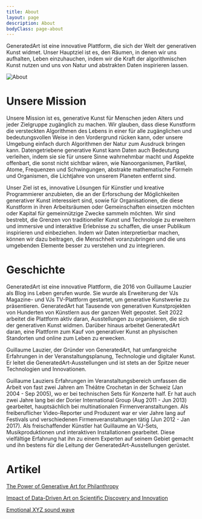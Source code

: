 ```yaml
---
title: About
layout: page
description: About
bodyClass: page-about
---
```


GeneratedArt ist eine innovative Plattform, die sich der Welt der generativen Kunst widmet. Unser Hauptziel ist es, den Räumen, in denen wir uns aufhalten, Leben einzuhauchen, indem wir die Kraft der algorithmischen Kunst nutzen und uns von Natur und abstrakten Daten inspirieren lassen.

![About](/images/illustrations/goal.png)

# Unsere Mission

Unsere Mission ist es, generative Kunst für Menschen jeden Alters und jeder Zielgruppe zugänglich zu machen. Wir glauben, dass diese Kunstform die versteckten Algorithmen des Lebens in einer für alle zugänglichen und bedeutungsvollen Weise in den Vordergrund rücken kann, oder unsere Umgebung einfach durch Algorithmen der Natur zum Ausdruck bringen kann. Datengetriebene generative Kunst kann Daten auch Bedeutung verleihen, indem sie sie für unsere Sinne wahrnehmbar macht und Aspekte offenbart, die sonst nicht sichtbar wären, wie Nanoorganismen, Partikel, Atome, Frequenzen und Schwingungen, abstrakte mathematische Formeln und Organismen, die Lichtjahre von unserem Planeten entfernt sind.

Unser Ziel ist es, innovative Lösungen für Künstler und kreative Programmierer anzubieten, die an der Erforschung der Möglichkeiten generativer Kunst interessiert sind, sowie für Organisationen, die diese Kunstform in ihren Arbeitsräumen oder Gemeinschaften einsetzen möchten oder Kapital für gemeinnützige Zwecke sammeln möchten. Wir sind bestrebt, die Grenzen von traditioneller Kunst und Technologie zu erweitern und immersive und interaktive Erlebnisse zu schaffen, die unser Publikum inspirieren und einbeziehen. Indem wir Daten interpretierbar machen, können wir dazu beitragen, die Menschheit voranzubringen und die uns umgebenden Elemente besser zu verstehen und zu integrieren.

# Geschichte

GeneratedArt ist eine innovative Plattform, die 2016 von Guillaume Lauzier als Blog ins Leben gerufen wurde. Sie wurde als Erweiterung der VJs Magazine- und VJs TV-Plattform gestartet, um generative Kunstwerke zu präsentieren. GeneratedArt hat Tausende von generativen Kunstprojekten von Hunderten von Künstlern aus der ganzen Welt gepostet. Seit 2022 arbeitet die Plattform aktiv daran, Ausstellungen zu organisieren, die sich der generativen Kunst widmen. Darüber hinaus arbeitet GeneratedArt daran, eine Plattform zum Kauf von generativer Kunst an physischen Standorten und online zum Leben zu erwecken.

Guillaume Lauzier, der Gründer von GeneratedArt, hat umfangreiche Erfahrungen in der Veranstaltungsplanung, Technologie und digitaler Kunst. Er leitet die GeneratedArt-Ausstellungen und ist stets an der Spitze neuer Technologien und Innovationen.

Guillaume Lauziers Erfahrungen im Veranstaltungsbereich umfassen die Arbeit von fast zwei Jahren am Théâtre Crochetan in der Schweiz (Jan 2004 - Sep 2005), wo er bei technischen Sets für Konzerte half. Er hat auch zwei Jahre lang bei der Dorier International Group (Aug 2011 - Jun 2013) gearbeitet, hauptsächlich bei multinationalen Firmenveranstaltungen. Als freiberuflicher Video-Reporter und Produzent war er vier Jahre lang auf Festivals und verschiedenen Firmenveranstaltungen tätig (Jun 2012 - Jan 2017). Als freischaffender Künstler hat Guillaume an VJ-Sets, Musikproduktionen und interaktiven Installationen gearbeitet. Diese vielfältige Erfahrung hat ihn zu einem Experten auf seinem Gebiet gemacht und ihn bestens für die Leitung der GeneratedArt-Ausstellungen gerüstet.

# Artikel

[The Power of Generative Art for Philanthropy](https://medium.com/generatedart/the-power-of-generative-art-for-philanthropy-953d655dda08)

[Impact of Data-Driven Art on Scientific Discovery and Innovation](https://medium.com/generatedart/impact-of-data-driven-art-on-scientific-discovery-and-innovation-c60f126aeb65)

[Emotional XYZ sound wave](https://medium.com/generatedart/emotional-xyz-sound-wave-a1c5b7f3bb34)
